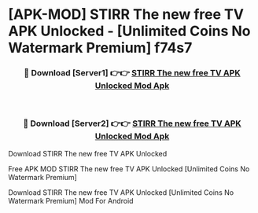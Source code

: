 # [APK-MOD] STIRR The new free TV APK Unlocked - [Unlimited Coins No Watermark Premium] f74s7



<div align="center">
<h3>🔴 Download [Server1] 👉👉 <a href="https://momento.my/?title=STIRR_The_new_free_TV_APK_Unlocked">STIRR The new free TV APK Unlocked Mod Apk</a></h3><br>

<h3>🔴 Download [Server2] 👉👉 <a href="https://momento.my/?title=STIRR_The_new_free_TV_APK_Unlocked">STIRR The new free TV APK Unlocked Mod Apk</a></h3>
</div>



Download STIRR The new free TV APK Unlocked 

Free APK MOD STIRR The new free TV APK Unlocked [Unlimited Coins No Watermark Premium]

Download STIRR The new free TV APK Unlocked [Unlimited Coins No Watermark Premium] Mod For Android
